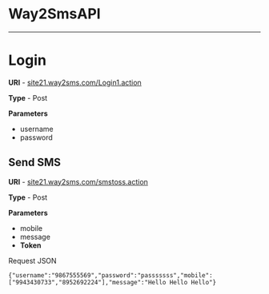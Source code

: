 # **Way2SmsAPI**
---
# Login

**URI** - [site21.way2sms.com/Login1.action](site21.way2sms.com/Login1.action)

**Type** - Post

**Parameters**
* username
* password

## Send SMS
**URI** - [site21.way2sms.com/smstoss.action](site21.way2sms.com/smstoss.action)

**Type** - Post

**Parameters**
* mobile
* message
* **Token**


Request JSON

    {"username":"9867555569","password":"passsssss","mobile":["9943430733","8952692224"],"message":"Hello Hello Hello"}
